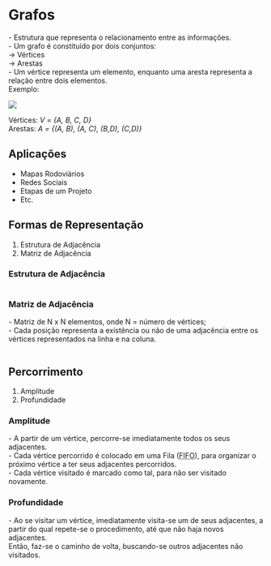 <h1> Grafos </h1>
<p>
  - Estrutura que representa o relacionamento entre as informações.
  <br>
  - Um grafo é constituído por dois conjuntos:
  <br>
  &rarr; Vértices
  <br>
  &rarr; Arestas
  <br>
  - Um vértice representa um elemento, enquanto uma aresta representa a relação entre dois elementos.
  <br>
  Exemplo:
</p>
<img src = "https://user-images.githubusercontent.com/59178745/183268871-f1ed2cd4-36be-42e4-bba9-bc195e2ff162.png">
<p>
  Vértices: <em> V = {A, B, C, D} </em>
  <br>
  Arestas: <em> A = {(A, B), (A, C), (B,D), (C,D)} </em>
</p>
<h2> Aplicações </h2>
<ul>
  <li> Mapas Rodoviários </li>
  <li> Redes Sociais </li>
  <li> Etapas de um Projeto </li>
  <li> Etc. </li>
</ul>
<h2> Formas de Representação </h2>
<ol>
  <li> Estrutura de Adjacência </li>
  <li> Matriz de Adjacência </li>
</ol>
<h3> Estrutura de Adjacência </h3>
<img>
<h3> Matriz de Adjacência </h3>
<p>
  - Matriz de N x N elementos, onde N = número de vértices;
  <br>
  - Cada posição representa a existência ou não de uma adjacência entre os vértices representados na linha e na coluna.
</p>
<img>
<h2> Percorrimento </h2>
<ol>
  <li> Amplitude </li>
  <li> Profundidade </li>
</ol>
<h3> Amplitude </h3>
<p>
  - A partir de um vértice, percorre-se imediatamente todos os seus adjacentes.
  <br>
  - Cada vértice percorrido é colocado em uma Fila (<abbr title = "First In, First Out">FIFO</abbr>), para organizar o próximo vértice a ter seus adjacentes percorridos.
  <br>
  - Cada vértice visitado é marcado como tal, para não ser visitado novamente.
</p>
<h3> Profundidade </h3>
<p>
  - Ao se visitar um vértice, imediatamente visita-se um de seus adjacentes, a partir do qual repete-se o procedimento, até que não haja novos adjacentes.
  <br>
  Então, faz-se o caminho de volta, buscando-se outros adjacentes não visitados.
</p>
<img>
